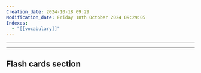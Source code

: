 ```yaml
---
Creation_date: 2024-10-18 09:29
Modification_date: Friday 18th October 2024 09:29:05
Indexes:
  - "[[vocabulary]]"
---
```


----





















---
## Flash cards section
